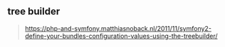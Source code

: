 ## tree builder
> https://php-and-symfony.matthiasnoback.nl/2011/11/symfony2-define-your-bundles-configuration-values-using-the-treebuilder/
